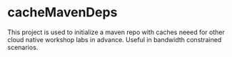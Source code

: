 # cacheMavenDeps

This project is used to initialize a maven repo with caches neeed for other cloud native workshop labs in advance.  Useful in bandwidth constrained scenarios.
